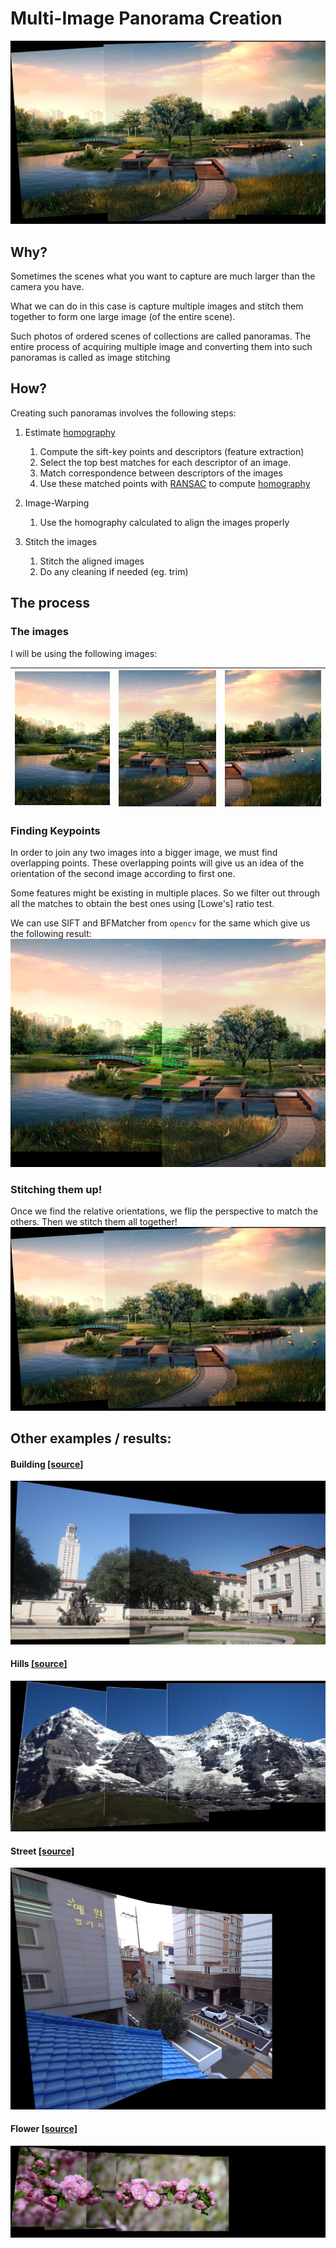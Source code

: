 # Multi-Image Panorama Creation

![Result](examples/result.jpg)

## Why?

Sometimes the scenes what you want to capture are much larger than the camera you have.

What we can do in this case is capture multiple images and stitch them together to form one large image (of the entire scene).

Such photos of ordered scenes of collections are called panoramas. The entire process of acquiring multiple image and converting them into such panoramas is called as image stitching


## How?

Creating such panoramas involves the following steps:

1.  Estimate [homography](https://docs.opencv.org/3.4.1/d9/dab/tutorial_homography.html)
    1. Compute the sift-key points and descriptors (feature extraction)
    2. Select the top best matches for each descriptor of an image.
    3. Match correspondence between descriptors of the images
    4. Use these matched points with [RANSAC](https://www.mathworks.com/discovery/ransac.html) to compute [homography](https://docs.opencv.org/3.4.1/d9/dab/tutorial_homography.html)

2.  Image-Warping
    1. Use the homography calculated to align the images properly

3. Stitch the images
    1. Stitch the aligned images
    1. Do any cleaning if needed (eg. trim)

## The process

### The images
I will be using the following images:

![Image 1](images/row-1-col-1.jpg)  |  ![Image 2](images/row-1-col-2.jpg) | ![Image 3](images/row-1-col-3.jpg)
:-------------------------:|:-------------------------:|:-------------------------:

### Finding Keypoints
In order to join any two images into a bigger image, we must find overlapping points. These overlapping points will give us an idea of the orientation of the second image according to first one.

Some features might be existing in multiple places. So we filter out through all the matches to obtain the best ones using [Lowe's] ratio test.

We can use SIFT and BFMatcher from `opencv` for the same which give us the following result:
![Key points](examples/keypoints.jpg)

### Stitching them up!
Once we find the relative orientations, we flip the perspective to match the others.
Then we stitch them all together!
![Result](examples/result.jpg)


## Other examples / results:
#### Building [[source]](https://towardsdatascience.com/image-stitching-using-opencv-817779c86a83)
![Building](examples/result2.jpg)

#### Hills [[source]](https://github.com/daeyun/Image-Stitching/tree/master/img/hill)
![Hill](examples/result3.jpg)

#### Street [[source]](http://study.marearts.com/2013/11/opencv-stitching-example-stitcher-class.html)
![Street](examples/result4.jpg)

#### Flower [[source]](https://github.com/ppwwyyxx/OpenPano/releases/tag/0.1)
![Flower](examples/result5.jpg)
